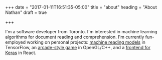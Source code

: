 +++
date = "2017-01-11T16:51:35-05:00"
title = "about"
heading = "About Nathan"
draft = true

+++

I'm a software developer from Toronto. I'm interested in machine learning algorithms for document reading and comprehension. I'm currently fun-employed working on personal projects: [machine reading models](https://github.com/nschuc/alternating-reader-tf) in TensorFlow, an [arcade-style game](https://github.com/nschuc/FlockingWars) in OpenGL/C++, and a [frontend for Keras](https://github.com/nschuc/keras-ui) in React.

